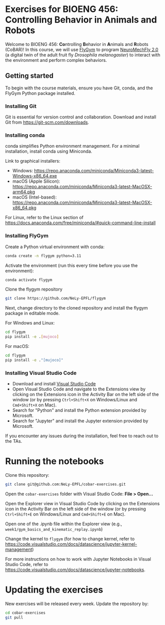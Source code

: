 # Exercises for BIOENG 456: Controlling Behavior in Animals and Robots
Welcome to BIOENG 456: **Co**ntrolling **B**ehavior in **A**nimals and **R**obots (CoBAR)! In this course, we will use [FlyGym](https://github.com/NeLy-EPFL/flygym) to program [NeuroMechFly 2.0](https://www.biorxiv.org/content/10.1101/2023.09.18.556649v3) (a digital twin of the adult fruit fly *Drosophila melanogaster*) to interact with the environment and perform complex behaviors.
## Getting started
To begin with the course materials, ensure you have Git, conda, and the FlyGym Python package installed.
### Installing Git
Git is essential for version control and collaboration. Download and install Git from https://git-scm.com/downloads.
### Installing conda
conda simplifies Python environment management. For a minimal installation, install conda using Miniconda.

Link to graphical installers:
- Windows: https://repo.anaconda.com/miniconda/Miniconda3-latest-Windows-x86_64.exe
- macOS (Apple Silicon): https://repo.anaconda.com/miniconda/Miniconda3-latest-MacOSX-arm64.pkg
- macOS (Intel-based): https://repo.anaconda.com/miniconda/Miniconda3-latest-MacOSX-x86_64.pkg

For Linux, refer to the Linux section of https://docs.anaconda.com/free/miniconda/#quick-command-line-install
### Installing FlyGym
Create a Python virtual environment with conda:
```sh
conda create -n flygym python=3.11
```
Activate the environment (run this every time before you use the environment):
```sh
conda activate flygym
```
Clone the flygym repository
```sh
git clone https://github.com/NeLy-EPFL/flygym
```
Next, change directory to the cloned repository and install the flygym package in editable mode.

For Windows and Linux:
```sh
cd flygym
pip install -e .[mujoco]
```
For macOS:
```sh
cd flygym
pip install -e ."[mujoco]"
```
### Installing Visual Studio Code
- Download and install [Visual Studio Code](https://code.visualstudio.com)
- Open Visual Studio Code and navigate to the Extensions view by clicking on the Extensions icon in the Activity Bar on the left side of the window (or by pressing `Ctrl+Shift+X` on Windows/Linux and `Cmd+Shift+X` on Mac).
- Search for "Python" and install the Python extension provided by Microsoft.
- Search for "Jupyter" and install the Jupyter extension provided by Microsoft.

If you encounter any issues during the installation, feel free to reach out to the TAs.
# Running the notebooks
Clone this repository:
```sh
git clone git@github.com:NeLy-EPFL/cobar-exercises.git
```
Open the `cobar-exercises` folder with Visual Studio Code: **File > Open...**

Open the Explorer view in Visual Studio Code by clicking on the Extensions icon in the Activity Bar on the left side of the window (or by pressing `Ctrl+Shift+E` on Windows/Linux and `Cmd+Shift+E` on Mac).

Open one of the .ipynb file within the Explorer view (e.g., `week1/gym_basics_and_kinematic_replay.ipynb`)

Change the kernel to `flygym` (for how to change kernel, refer to https://code.visualstudio.com/docs/datascience/jupyter-kernel-management)

For more instructions on how to work with Jupyter Notebooks in Visual Studio Code, refer to https://code.visualstudio.com/docs/datascience/jupyter-notebooks.
# Updating the exercises
New exercises will be released every week. Update the repository by:
```sh
cd cobar-exercises
git pull
```
